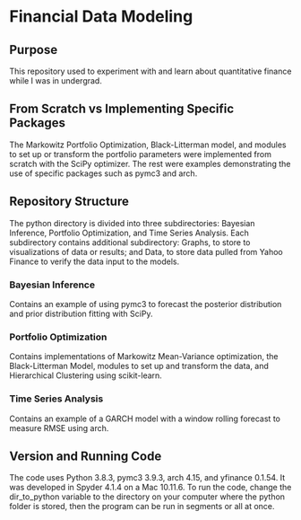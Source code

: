 # Financial Data Modeling

## Purpose
This repository used to experiment with and learn about quantitative finance while I was in undergrad.

## From Scratch vs Implementing Specific Packages
The Markowitz Portfolio Optimization, Black-Litterman model, and modules to set up or transform the portfolio parameters were implemented from scratch with the SciPy optimizer. The rest were examples demonstrating the use of specific packages such as pymc3 and arch.

## Repository Structure
The python directory is divided into three subdirectories: Bayesian Inference, Portfolio Optimization, and Time Series Analysis. Each subdirectory contains additional subdirectory: Graphs, to store to visualizations of data or results; and Data, to store data pulled from Yahoo Finance to verify the data input to the models.

### Bayesian Inference 
Contains an example of using pymc3 to forecast the posterior distribution and prior distribution fitting with SciPy.

### Portfolio Optimization
Contains implementations of Markowitz Mean-Variance optimization, the Black-Litterman Model, modules to set up and transform the data, and Hierarchical Clustering using scikit-learn.

### Time Series Analysis 
Contains an example of a GARCH model with a window rolling forecast to measure RMSE using arch.

## Version and Running Code
The code uses Python 3.8.3, pymc3 3.9.3, arch 4.15, and yfinance 0.1.54.  It was developed in Spyder 4.1.4 on a Mac 10.11.6. To run the code, change the dir_to_python variable to the directory on your computer where the python folder is stored, then the program can be run in segments or all at once.
